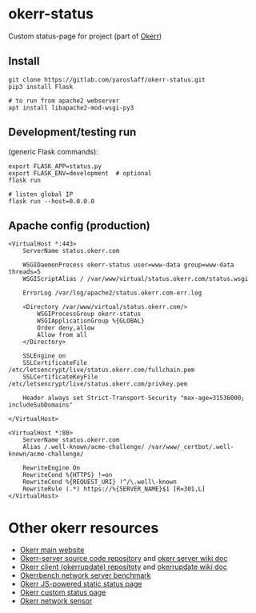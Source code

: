# okerr-status

Custom status-page for project (part of [Okerr](https://okerr.com/))

## Install
~~~
git clone https://gitlab.com/yaroslaff/okerr-status.git
pip3 install Flask

# to run from apache2 webserver
apt install libapache2-mod-wsgi-py3
~~~

## Development/testing run

(generic Flask commands):
~~~
export FLASK_APP=status.py
export FLASK_ENV=development  # optional
flask run

# listen global IP
flask run --host=0.0.0.0
~~~

## Apache config (production)
~~~
<VirtualHost *:443>
    ServerName status.okerr.com

    WSGIDaemonProcess okerr-status user=www-data group=www-data threads=5
    WSGIScriptAlias / /var/www/virtual/status.okerr.com/status.wsgi

    ErrorLog /var/log/apache2/status.okerr.com-err.log

    <Directory /var/www/virtual/status.okerr.com/>
        WSGIProcessGroup okerr-status
        WSGIApplicationGroup %{GLOBAL}
        Order deny,allow
        Allow from all
    </Directory>

    SSLEngine on
    SSLCertificateFile /etc/letsencrypt/live/status.okerr.com/fullchain.pem
    SSLCertificateKeyFile /etc/letsencrypt/live/status.okerr.com/privkey.pem
  
    Header always set Strict-Transport-Security "max-age=31536000; includeSubDomains"

</VirtualHost>

<VirtualHost *:80>
    ServerName status.okerr.com
    Alias /.well-known/acme-challenge/ /var/www/_certbot/.well-known/acme-challenge/

    RewriteEngine On
    RewriteCond %{HTTPS} !=on
    RewriteCond %{REQUEST_URI} !^/\.well\-known        
    RewriteRule (.*) https://%{SERVER_NAME}$1 [R=301,L]
</VirtualHost>
~~~

# Other okerr resources
- [Okerr main website](https://okerr.com/)
- [Okerr-server source code repository](gitlab.com/yaroslaff/okerr-dev/) and [okerr server wiki doc](https://gitlab.com/yaroslaff/okerr-dev/wikis/)
- [Okerr client (okerrupdate) repositoty](https://gitlab.com/yaroslaff/okerrupdate) and [okerrupdate wiki doc](https://gitlab.com/yaroslaff/okerrupdate/wikis/)
- [Okerrbench network server benchmark](https://gitlab.com/yaroslaff/okerrbench)
- [Okerr JS-powered static status page](https://gitlab.com/yaroslaff/okerrstatusjs)
- [Okerr custom status page](https://gitlab.com/yaroslaff/okerr-status)
- [Okerr network sensor](https://gitlab.com/yaroslaff/sensor)
